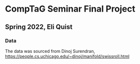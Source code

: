# CompTaG Seminar Final Project

## Spring 2022, Eli Quist

### Data
The data was sourced from Dinoj Surendran, https://people.cs.uchicago.edu/~dinoj/manifold/swissroll.html
